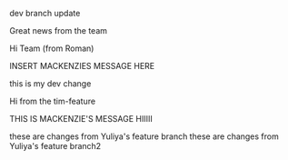 dev branch update

Great news from the team

Hi Team (from Roman)


INSERT MACKENZIES MESSAGE HERE

this is my dev change






Hi from the tim-feature

THIS IS MACKENZIE'S MESSAGE HIIIII



these are changes from Yuliya's feature branch
these are changes from Yuliya's feature branch2

